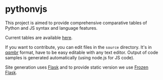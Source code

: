 # pythonvjs
This project is aimed to provide comprehensive comparative tables of Python and
JS syntax and language features.

Current tables are available [here](http://ischurov.github.io/pythonvjs).

If you want to contribute, you can edit files in the `source` directory. It's in
[qqmbr](http://github.com/ischurov/qqmbr) format, have to be easy editable with
any text editor. Output of code samples is generated automatically (using
node.js for JS code).

Site generation uses [Flask](http://flask.pocoo.org) and to provide static
version we use [Frozen Flask](http://pythonhosted.org/Frozen-Flask/).


